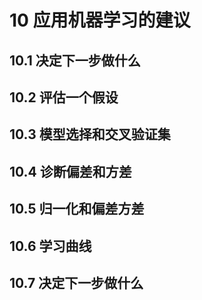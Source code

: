# 10 应用机器学习的建议
## 10.1 决定下一步做什么
## 10.2 评估一个假设
## 10.3 模型选择和交叉验证集
## 10.4 诊断偏差和方差
## 10.5 归一化和偏差方差
## 10.6 学习曲线
## 10.7 决定下一步做什么
